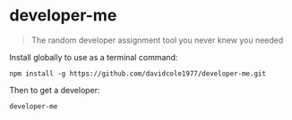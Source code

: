 # developer-me
> The random developer assignment tool you never knew you needed

Install globally to use as a terminal command:

```
npm install -g https://github.com/davidcole1977/developer-me.git
```

Then to get a developer:

```
developer-me
```